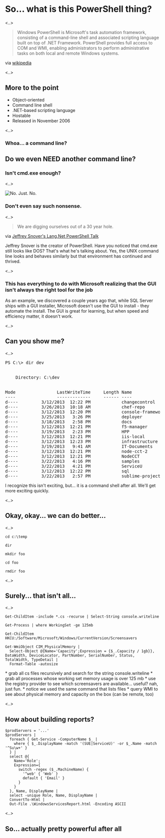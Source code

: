 # So... what is this PowerShell thing?

<..>

<blockquote>Windows PowerShell is Microsoft's task automation framework, consisting of a
command-line shell and associated scripting language built on top of .NET
Framework. PowerShell provides full access to COM and WMI, enabling
administrators to perform administrative tasks on both local and remote Windows
systems.</blockquote>

via [wikipedia](http://en.wikipedia.org/wiki/Windows_PowerShell)

<..>

## More to the point

* Object-oriented 
* Command line shell
* .NET-based scripting language
* Hostable
* Released in November 2006

<..>

### Whoa... a command line?
## Do we even NEED another command line?
### Isn't cmd.exe enough?

<..>

![No. Just. No.](/images/absolutely-not.jpg)
### Don't even say such nonsense.

<..>

<blockquote>We are digging ourselves out of a 30 year hole.</blockquote>

via [Jeffrey Snover's Lang.Net PowerShell Talk](http://blogs.msdn.com/powershell/archive/2009/04/17/15-minutes-with-lang-net.aspx)

<aside class="notes" data-markdown>
  Jeffrey Snover is the creator of PowerShell. Have you noticed that cmd.exe
  still looks like DOS? That's what he's talking about. Yes, the UNIX command
  line looks and behaves similarly but that environment has continued and
  thrived.
</aside>

<..>

### This has everything to do with Microsoft realizing that the GUI isn't always the right tool for the job

<aside class="notes" data-markdown>
  As an example, we discovered a couple years ago that, while SQL Server ships
  with a GUI installer, Microsoft doesn't use the GUI to install - they
  automate the install. The GUI is great for learning, but when speed and
  efficiency matter, it doesn't work.
</aside>

<..>

## Can you show me?

<..>

<pre>
PS C:\> dir dev


    Directory: C:\dev


Mode                LastWriteTime     Length Name
----                -------------     ------ ----
d----         3/12/2013  12:22 PM            changecontrol
d----         3/26/2013  10:18 AM            chef-repo
d----         3/12/2013  12:20 PM            console-framework
d----         3/25/2013   3:26 PM            deployer
d----         3/18/2013   2:58 PM            docs
d----         3/12/2013  12:21 PM            f5-manager
d----         3/19/2013   2:23 PM            HPP
d----         3/12/2013  12:21 PM            iis-local
d----         3/12/2013  12:23 PM            infrastructure
d----         3/19/2013   9:41 AM            IT-Documents
d----         3/12/2013  12:21 PM            node-cct-2
d----         3/12/2013  12:21 PM            NodeCCT
d----         3/22/2013   4:16 PM            samples
d----         3/22/2013   4:21 PM            ServiceU
d----         3/12/2013  12:22 PM            sql
d----         3/22/2013   2:57 PM            sublime-projects
</pre>

<aside class="notes" data-markdown>
  I recognize this isn't exciting, but... it is a command shell after all. We'll get more exciting quickly.
</aside>

<..>

## Okay, okay... we can do better...

<..>

<pre><code><span>cd c:\temp</span>

<span class="fragment">dir</span>

<span class="fragment">mkdir foo</span>

<span class="fragment">cd foo</span>

<span class="fragment">rmdir foo</span>
</code></pre>
    
<..>

## Surely... that isn't all...

<..>

<pre><code><span>Get-ChildItem -include *.cs -recurse | Select-String console.writeline</span>

<span class="fragment">Get-Process | where WorkingSet -ge 125mb</span>

<span class="fragment">Get-ChildItem HKCU:/Software/Microsoft/Windows/CurrentVersion/Screensavers</span>

<span class="fragment">Get-WmiObject CIM_PhysicalMemory | 
  Select-Object @{Name='Capacity';Expression = {$_.Capacity / 1gb}}, DataWidth, DeviceLocator, PartNumber, SerialNumber, Status, TotalWidth, TypeDetail | 
  Format-Table -autosize</span>
</code></pre>

<aside class="notes" data-markdown>
  * grab all cs files recursively and search for the string console.writeline
  * grab all processes whose working set memory usage is over 125 mb
  * use the registry provider to see which screensavers are available... useful? nah, just fun.
    * notice we used the same command that lists files
  * query WMI to see about physical memory and capacity on the box (can be remote, too)
</aside>

<..>

## How about building reports?

<pre><code>$prodServers = '...'
$prodServers |
  foreach { Get-Service -ComputerName $_ | 
    where { $_.DisplayName -match '(SUE|ServiceU)' -or $_.Name -match '^Su\w+' } 
  } |
  select @{
    Name='Role';
    Expression={
      switch -regex ($_.MachineName) {
        '^web' { 'Web' }
        default { 'Email' }
      }
    }
  }, Name, DisplayName |
  select -unique Role, Name, DisplayName |
  ConvertTo-Html |
  Out-File .\WindowsServicesReport.html -Encoding ASCII</code></pre>
  
<..>

## So... actually pretty powerful after all
